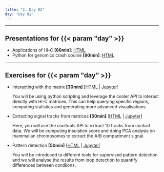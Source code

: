 ```yaml
---
title: "2. Day 02"
day: "Day 02"
---
```


---

## Presentations for {{< param "day" >}}

- Applications of Hi-C **\[60min\]**: [HTML](/{{<myPackageUrl>}}Presentations/day02/applications_hic.html)
- Python for genomics crash course **\[60min\]**: [HTML](/{{<myPackageUrl>}}Presentations/day02/python_syntax.html)

---

## Exercises for {{< param "day" >}}

- Interacting with the matrix **\[30min\]** [[HTML](/{{<myPackageUrl>}}Exercices/day02/matrix_interaction.html) | [Jupyter](/{{<myPackageUrl>}}Exercices/day02/matrix_interaction.ipynb)]

    You will be using python scripting and leverage the cooler API to interact directly with Hi-C matrices. This can help querying specific regions, computing statistics and generating more advanced visualisations.

- Extracting signal tracks from matrices **\[50min\]** [[HTML](/{{<myPackageUrl>}}Exercices/day02/signal_tracks.html) | [Jupyter](/{{<myPackageUrl>}}Exercices/day02/signal_tracks.ipynb)]

    Here, you will use the cooltools API to extract 1D tracks from contact data. We will be computing insulation score and doing PCA analysis on mammalian chromosomes to extract the A/B compartment signal.

- Pattern detection **[50min\]** [[HTML](/{{<myPackageUrl>}}Exercices/day02/detection.html) | [Jupyter](/{{<myPackageUrl>}}Exercices/day02/detection.ipynb)]

    You will be introduced to different tools for supervised pattern detection and we will analyse the results from loop detection to quantify differences between condiions.
